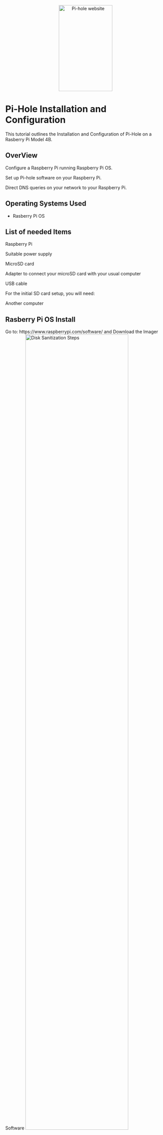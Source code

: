 <p align="center">
  <picture>
    <source media="(prefers-color-scheme: dark)" srcset="https://pi-hole.github.io/graphics/Vortex/Vortex_Vertical_wordmark_darkmode.png">
    <source media="(prefers-color-scheme: light)" srcset="https://pi-hole.github.io/graphics/Vortex/Vortex_Vertical_wordmark_lightmode.png">
    <img src="https://pi-hole.github.io/graphics/Vortex/Vortex_Vertical_wordmark_lightmode.png" width="168" height="270" alt="Pi-hole website">
  </picture>
    <br>

<h1>Pi-Hole Installation and Configuration</h1>
This tutorial outlines the Installation and Configuration of Pi-Hole on a Rasberry Pi Model 4B.<br />


<h2>OverView</h2
To install a Pi-hole in your network, you’ll need to do the following things:

Configure a Raspberry Pi running Raspberry Pi OS.

Set up Pi-hole software on your Raspberry Pi.

Direct DNS queries on your network to your Raspberry Pi.

<h2>Operating Systems Used </h2>

- Rasberry Pi OS 

<h2>List of needed Items</h2>

Raspberry Pi

Suitable power supply

MicroSD card

Adapter to connect your microSD card with your usual computer

USB cable

For the initial SD card setup, you will need:

Another computer 

<h2>Rasberry Pi OS Install</h2>

<p>
Go to: https://www.raspberrypi.com/software/ and Download the Imager Software 
<img src="https://i.imgur.com/izQxZGU.png" height="80%" width="80%" alt="Disk Sanitization Steps"/>
</p>
<p>
<p>

Once Downloaded and Installed set the correct image for your device
<img src="https://i.imgur.com/Gg957DH.png" height="80%" width="80%" alt="Disk Sanitization Steps"/>
</p>
<br />
<p>
  And install
  
  -Once Finished eject the SD Card and plug it into the Raspberry Pi.
<img src="https://i.imgur.com/uXzaySp.png" height="80%" width="80%" alt="Disk Sanitization Steps"/>
</p>
<br />

<h2>Rasberry Pi update </h2>

Now the your Device is set up and powered on, open a Terminal panel
<img src="https://i.imgur.com/niIvCQz.png" height="80%" width="80%" alt="Disk Sanitization Steps"/>
</p>
<br />

<p>
copy and run the following command:  

```bash
sudo apt update && sudo apt upgrade
```
<img src="https://i.imgur.com/It3UMoq.png" height="80%" width="80%" alt="Disk Sanitization Steps"/>
</p>
Once Complete reboot the Rasberry Pi

```bash
sudo reboot now
```
<img src="https://i.imgur.com/ZSUWGAd.png" height="80%" width="80%" alt="Disk Sanitization Steps"/>
</p>
<br />

<h2>Pi-Hole Installation </h2>
  Once Rebooted copy and run the following command

```
curl -sSL https://install.pi-hole.net | bash
```

<img src="https://i.imgur.com/YdxDnIm.png" height="80%" width="80%" alt="Disk Sanitization Steps"/>
</p>

<p>
  Follow the Set up 
<p>
<img src="https://i.imgur.com/gU8nj6n.png" height="80%" width="80%" alt="Disk Sanitization Steps"/>
</p>
<p>
  When you are picking your upstream DNS provider select Quad9, as it is a non-profit organization which operates a privacy-and-security focused, open DNS recursive service 

  Here is their link if you have any questions: https://quad9.net/

  Continue the installation to your own Logging Preferance
<img src="https://i.imgur.com/Kd7W5qy.png" height="80%" width="80%" alt="Disk Sanitization Steps"/>
</p>
<p>
  Take note of the IP address, you will need to go to your router and make this static.

  You can copy the premade password and log into the web address or the Ip/admin. Or the next step we are going to change it!
<img src="https://i.imgur.com/9nxbgkv.png" height="80%" width="80%" alt="Disk Sanitization Steps"/>
</p>
<p>
Copy and run this command:

```bash
pihole -a -p
```

<img src="https://i.imgur.com/pOjI5id.png" height="80%" width="80%" alt="Disk Sanitization Steps"/>
</p>

<p>
Next we will make sure everthing is updated, copy and run this command
  
```bash
pihole -up
```

<img src="https://i.imgur.com/QYUn9Ov.png" height="80%" width="80%" alt="Disk Sanitization Steps"/>
</p>

<h2>Firebog DNS list</h2>

<p>
Open a web page and go to your pihole web page, and log in.
  
  http://<IP_ADDPRESS_OF_YOUR_PI_HOLE>/admin/
<img src="https://i.imgur.com/rIKryND.png" height="80%" width="80%" alt="Disk Sanitization Steps"/>
</p>
<p>
  Open another tap and go to https://firebog.net/
<img src="https://i.imgur.com/EiGFPQI.png" height="80%" width="80%" alt="Disk Sanitization Steps"/>
</p>
<p>
Go to the Addlist tab on the left hand side menu

  We will pasting the URL's from Fire bog into the Addresses bar
<img src="https://i.imgur.com/fLsNouD.png" height="80%" width="80%" alt="Disk Sanitization Steps"/>
</p>
<p>
Copy at least the Green (I will be including the Blue options) it is recommended to avoid the ones with lines through them as they may block the wrong things and break websites!
<img src="https://i.imgur.com/l3W2CxM.png" height="80%" width="80%" alt="Disk Sanitization Steps"/>
</p>

<p>
  Copy, paste and add all sections you desire!
<img src="https://i.imgur.com/4xqgkAk.png" height="80%" width="80%" alt="Disk Sanitization Steps"/>
</p>
<p>
<img src="https://i.imgur.com/DJmEXEB.png" height="80%" width="80%" alt="Disk Sanitization Steps"/>
Step 1
</p>
<p>
Lorem ipsum dolor sit amet, consectetur adipiscing elit, sed do eiusmod tempor incididunt ut labore et dolore magna aliqua. Ut enim ad minim veniam, quis nostrud exercitation ullamco laboris nisi ut aliquip ex ea commodo consequat. Duis aute irure dolor in reprehenderit in voluptate velit esse cillum dolore eu fugiat nulla pariatur.
</p>
<br />

<p>
<img src="https://i.imgur.com/DJmEXEB.png" height="80%" width="80%" alt="Disk Sanitization Steps"/>
Step 1
</p>
<p>
Lorem ipsum dolor sit amet, consectetur adipiscing elit, sed do eiusmod tempor incididunt ut labore et dolore magna aliqua. Ut enim ad minim veniam, quis nostrud exercitation ullamco laboris nisi ut aliquip ex ea commodo consequat. Duis aute irure dolor in reprehenderit in voluptate velit esse cillum dolore eu fugiat nulla pariatur.
</p>
<br />

<p>
<img src="https://i.imgur.com/DJmEXEB.png" height="80%" width="80%" alt="Disk Sanitization Steps"/>
</p>
<p>
Lorem ipsum dolor sit amet, consectetur adipiscing elit, sed do eiusmod tempor incididunt ut labore et dolore magna aliqua. Ut enim ad minim veniam, quis nostrud exercitation ullamco laboris nisi ut aliquip ex ea commodo consequat. Duis aute irure dolor in reprehenderit in voluptate velit esse cillum dolore eu fugiat nulla pariatur.
</p>
<br /><p>
<img src="https://i.imgur.com/DJmEXEB.png" height="80%" width="80%" alt="Disk Sanitization Steps"/>
Step 1
</p>
<p>
Lorem ipsum dolor sit amet, consectetur adipiscing elit, sed do eiusmod tempor incididunt ut labore et dolore magna aliqua. Ut enim ad minim veniam, quis nostrud exercitation ullamco laboris nisi ut aliquip ex ea commodo consequat. Duis aute irure dolor in reprehenderit in voluptate velit esse cillum dolore eu fugiat nulla pariatur.
</p>
<br />

<p>
<img src="https://i.imgur.com/DJmEXEB.png" height="80%" width="80%" alt="Disk Sanitization Steps"/>
Step 1
</p>
<p>
Lorem ipsum dolor sit amet, consectetur adipiscing elit, sed do eiusmod tempor incididunt ut labore et dolore magna aliqua. Ut enim ad minim veniam, quis nostrud exercitation ullamco laboris nisi ut aliquip ex ea commodo consequat. Duis aute irure dolor in reprehenderit in voluptate velit esse cillum dolore eu fugiat nulla pariatur.
</p>
<br />

<p>
<img src="https://i.imgur.com/DJmEXEB.png" height="80%" width="80%" alt="Disk Sanitization Steps"/>
</p>
<p>
Lorem ipsum dolor sit amet, consectetur adipiscing elit, sed do eiusmod tempor incididunt ut labore et dolore magna aliqua. Ut enim ad minim veniam, quis nostrud exercitation ullamco laboris nisi ut aliquip ex ea commodo consequat. Duis aute irure dolor in reprehenderit in voluptate velit esse cillum dolore eu fugiat nulla pariatur.
</p>
<br /><p>
<img src="https://i.imgur.com/DJmEXEB.png" height="80%" width="80%" alt="Disk Sanitization Steps"/>
Step 1
</p>
<p>
Lorem ipsum dolor sit amet, consectetur adipiscing elit, sed do eiusmod tempor incididunt ut labore et dolore magna aliqua. Ut enim ad minim veniam, quis nostrud exercitation ullamco laboris nisi ut aliquip ex ea commodo consequat. Duis aute irure dolor in reprehenderit in voluptate velit esse cillum dolore eu fugiat nulla pariatur.
</p>
<br />

<p>
<img src="https://i.imgur.com/DJmEXEB.png" height="80%" width="80%" alt="Disk Sanitization Steps"/>
Step 1
</p>
<p>
Lorem ipsum dolor sit amet, consectetur adipiscing elit, sed do eiusmod tempor incididunt ut labore et dolore magna aliqua. Ut enim ad minim veniam, quis nostrud exercitation ullamco laboris nisi ut aliquip ex ea commodo consequat. Duis aute irure dolor in reprehenderit in voluptate velit esse cillum dolore eu fugiat nulla pariatur.
</p>
<br />

<p>
<img src="https://i.imgur.com/DJmEXEB.png" height="80%" width="80%" alt="Disk Sanitization Steps"/>
</p>
<p>
Lorem ipsum dolor sit amet, consectetur adipiscing elit, sed do eiusmod tempor incididunt ut labore et dolore magna aliqua. Ut enim ad minim veniam, quis nostrud exercitation ullamco laboris nisi ut aliquip ex ea commodo consequat. Duis aute irure dolor in reprehenderit in voluptate velit esse cillum dolore eu fugiat nulla pariatur.
</p>
<br />
